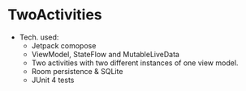 # TwoActivities
* Tech. used:
  - Jetpack comopose
  - ViewModel, StateFlow and MutableLiveData
  - Two activities with two different instances of one view model.
  - Room persistence & SQLite
  - JUnit 4 tests
